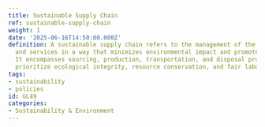 ```yaml
---
title: Sustainable Supply Chain
ref: sustainable-supply-chain
weight: 1
date: '2025-06-16T14:50:00.000Z'
definition: A sustainable supply chain refers to the management of the flow of goods
  and services in a way that minimizes environmental impact and promotes social responsibility.
  It encompasses sourcing, production, transportation, and disposal processes that
  prioritize ecological integrity, resource conservation, and fair labor practices.
tags:
- sustainability
- policies
id: GL49
categories:
- Sustainability & Environment
---
```


